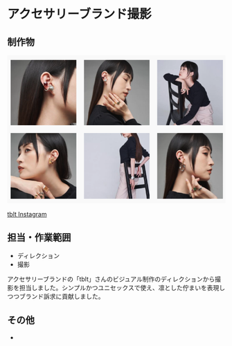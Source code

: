 # アクセサリーブランド撮影

## 制作物

<img src="https://github.com/isihigameKoudai/koudai-ishigame/blob/master/assets/img/tblt.png" />

[tblt Instagram](https://www.instagram.com/tblt_e/?hl=ja)

## 担当・作業範囲

- ディレクション
- 撮影

アクセサリーブランドの「tblt」さんのビジュアル制作のディレクションから撮影を担当しました。シンプルかつユニセックスで使え、凛とした佇まいを表現しつつブランド訴求に貢献しました。

## その他

-
